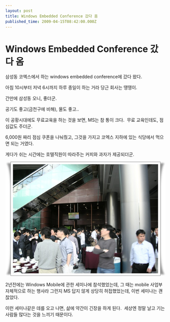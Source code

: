 ```yaml
---
layout: post
title: Windows Embedded Conference 갔다 옴
published_time: 2009-04-15T08:42:00.000Z
---
```


# Windows Embedded Conference 갔다 옴


삼성동 코엑스에서 하는 windows embedded conference에 갔다 왔다.

아침 10시부터 저녁 6시까지 하루 종일이 하는 거라 당근 회사는 땡땡이.

간만에 삼성동 오니, 좋더군.

공기도 좋고(금천구에 비해), 물도 좋고..

이 공황시대에도 무료교육을 하는 것을 보면, MS는 참 통이 크다.  무료 교육인데도, 점심값도 주더군.

6,000원 짜리 점심 쿠폰을 나눠줬고, 그것을 가지고 코엑스 지하에 있는 식당에서 먹으면 되는 거였다.

게다가 쉬는 시간에는 호텔직원이 따라주는 커피와 과자가 제공되더군.

![](../pds/200904/15/80/a0109780_49e51de037393.jpg)

2년전에는 Windows Mobile에 관한 세미나에 참석했었는데, 그 때는 mobile 사업부 자체적으로 하는 행사라 그런지 MS 답지 않게 상당히 허접했었는데, 이번 세미나는 괜찮았다.

이런 세미나같은 데를 오고 나면, 삶에 약간이 긴장을 하게 된다.  세상엔 정말 날고 기는 사람들 많다는 것을 느끼기 때문이다.

